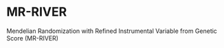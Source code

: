 # MR-RIVER
Mendelian Randomization with Refined Instrumental Variable from Genetic Score (MR-RIVER) 
